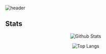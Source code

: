 ![header](https://capsule-render.vercel.app/api?type=waving&color=auto&height=200&section=header&text=Ryou%20InJae&fontSize=50&animation=fadeOut&fontAlignY=30)
 
## Stats 
<div align=center>

  ![Github Stats](https://github-readme-stats.vercel.app/api?username=sts07142&count_private=true&theme=chartreuse-dark)
  
  ![Top Langs](https://github-readme-stats.vercel.app/api/top-langs/?username=sts07142&theme=chartreuse-dark&layout=compact&hide=HTML)
  
</div>
